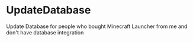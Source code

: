 # UpdateDatabase
Update Database for people who bought Minecraft Launcher from me and don't have database integration
